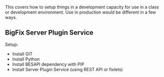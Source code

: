 
This covers how to setup things in a development capacity for use in a class or development environment. Use in production would be different in a few ways.

## BigFix Server Plugin Service

Setup:

- Install GIT
- Install Python
- Install BESAPI dependency with PIP
- Install Server Plugin Service (using REST API or fixlets)
